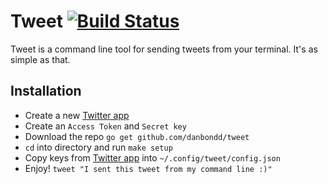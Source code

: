# Tweet [![Build Status](https://travis-ci.org/danbondd/tweet.svg?branch=master)](https://travis-ci.org/danbondd/tweet)

Tweet is a command line tool for sending tweets from your terminal. It's as simple as that.

## Installation

* Create a new [Twitter app](https://apps.twitter.com/)
* Create an `Access Token` and `Secret key`
* Download the repo `go get github.com/danbondd/tweet`
* `cd` into directory and run `make setup`
* Copy keys from [Twitter app](https://apps.twitter.com/) into `~/.config/tweet/config.json`
* Enjoy! `tweet "I sent this tweet from my command line :)"`
